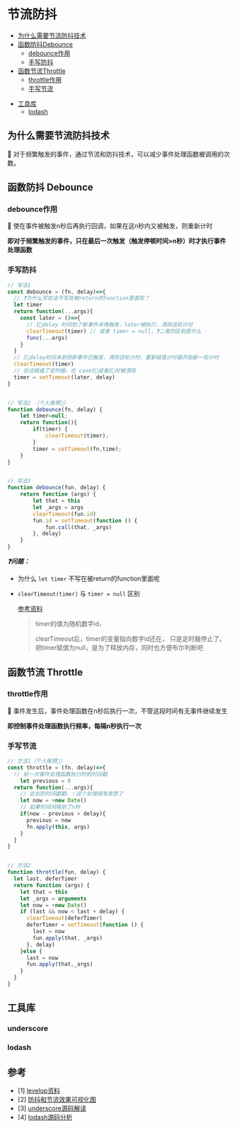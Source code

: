# 节流防抖



* [为什么需要节流防抖技术](#为什么需要节流防抖技术)
* [函数防抖Debounce](#函数防抖Debounce)
  * [debounce作用](#debounce作用)
  * [手写防抖](#手写防抖)
* [函数节流Throttle](#函数节流Throttle)
  * [throttle作用](#throttle作用)
  * [手写节流](#手写节流)

- [工具库](#工具库)
  - [lodash](#lodash)



## 为什么需要节流防抖技术

:thought_balloon: 对于频繁触发的事件，通过节流和防抖技术，可以减少事件处理函数被调用的次数。



## 函数防抖 Debounce



### debounce作用

:wrench: 使在事件被触发n秒后再执行回调，如果在这n秒内又被触发，则重新计时

**即对于频繁触发的事件，只在最后一次触发（触发停顿时间>n秒）时才执行事件处理函数**



### 手写防抖

```javascript
// 写法1
const debounce = (fn, delay)=>{
  // ❓为什么写在这不写在被return的function里面呢？
  let timer
  return function(...args){
    const later = ()=>{
      // 1⃣️delay 时间到了新事件未再触发，later被执行，清除这轮计时
      clearTimeout(timer) // 或者 timer = null，❓二者的区别是什么
      func(...args)
    }
  }
  // 2⃣️delay时间未到但新事件已触发，清除这轮计时，重新赋值计时器开始新一轮计时
  clearTimeout(timer) 
  // 在这赋值了定时器，在 case1⃣️或者2⃣️时被清除
  timer = setTimeout(later, delay) 
}


// 写法2 （个人推荐👏）
function debounce(fn, delay) {
    let timer=null;
    return function(){
        if(timer) {
            clearTimeout(timer);
        }
        timer = setTimeout(fn,time);
    }
}


// 写法3
function debounce(fun, delay) {
    return function (args) {
        let that = this
        let _args = args
        clearTimeout(fun.id)
        fun.id = setTimeout(function () {
            fun.call(that, _args)
        }, delay)
    }
}
```

***:question:问题：***

- 为什么 ```let timer``` 不写在被return的function里面呢

- ```clearTimeout(timer)``` 与 ```timer = null``` 区别

  [参考资料](https://blog.csdn.net/qq_39039128/article/details/105714365)

  > timer的值为随机数字id，
  >
  > clearTimeout后，timer的变量指向数字id还在， 只是定时器停止了。
  > 把timer赋值为null，是为了释放内存，同时也方便布尔判断吧



## 函数节流 Throttle



### throttle作用

:wrench: 事件发生后，事件处理函数在n秒后执行一次，不管这段时间有无事件继续发生

**即控制事件处理函数执行频率，每隔n秒执行一次**



### 手写节流

```javascript
// 方法1（个人推荐👏）
const throttle = (fn, delay)=>{
  // 前一次事件处理函数执行时的时间戳
	let previous = 0 
  return function(...args){
    // 此刻的时间戳戳，✨这个处理很有意思了
    let now = +new Date()
    // 如果时间间隔到了n秒
    if(now - previous > delay){ 
      previous = now
      fn.apply(this, args)
    }
  }
}


// 方法2
function throttle(fun, delay) {
  let last, deferTimer
  return function (args) {
    let that = this
    let _args = arguments
    let now = +new Date()
    if (last && now < last + delay) {
      clearTimeout(deferTimer)
      deferTimer = setTimeout(function () {
        last = now
        fun.apply(that, _args)
      }, delay)
    }else {
      last = now
      fun.apply(that,_args)
    }
  }
}
```





## 工具库



### underscore





### lodash



## 参考

- [1] [levelup资料](https://levelup.gitconnected.com/debounce-in-javascript-improve-your-applications-performance-5b01855e086)
- [2] [防抖和节流效果可视化图](http://demo.nimius.net/debounce_throttle/)
- [3] [underscore源码解读](https://github.com/sisterAn/JavaScript-Algorithms/issues/92)
- [4] [lodash源码分析](https://juejin.cn/post/6844903879017021454#heading-20)


